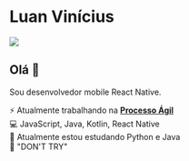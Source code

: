 # Luan Vinícius
<a href="https://www.linkedin.com/in/luanviniciuzz" target="_blank">
<img src="https://img.shields.io/badge/LinkedIn-0077B5?style=for-the-badge&logo=linkedin&logoColor=white" target="_blank"/>
</a>

## Olá 👋
Sou desenvolvedor mobile React Native.

⚡ Atualmente trabalhando na [**Processo Ágil**](https://www.processoagil.com.br/)</br>
💻 JavaScript, Java, Kotlin, React Native</br>
🌱 Atualmente estou estudando Python e Java</br>
💪 "DON'T TRY"



